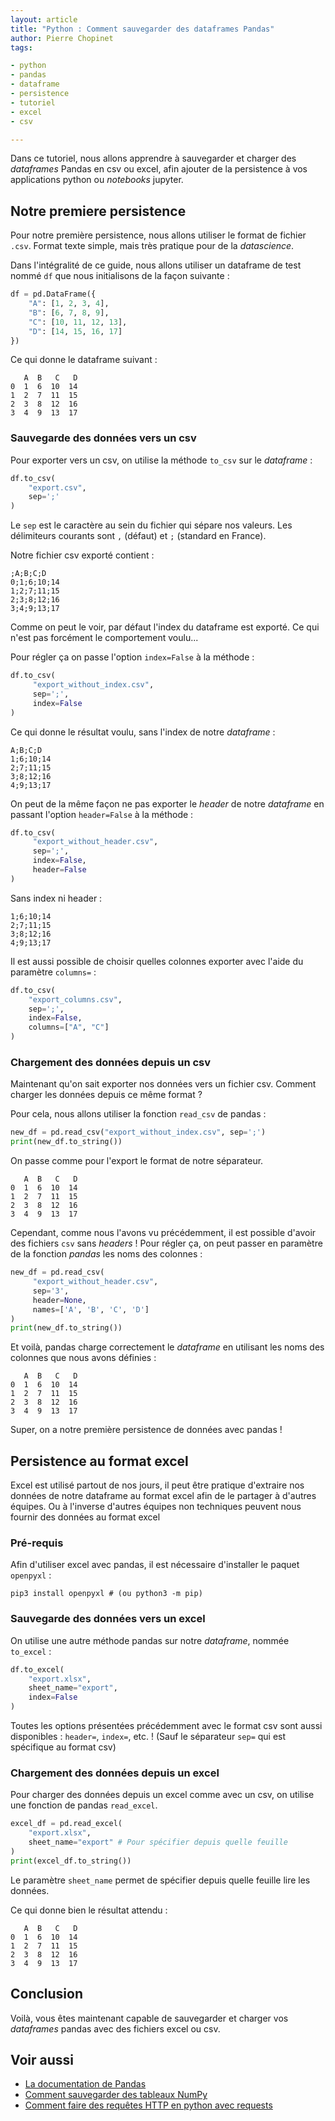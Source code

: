 ```yaml
---
layout: article
title: "Python : Comment sauvegarder des dataframes Pandas"
author: Pierre Chopinet
tags:

- python
- pandas
- dataframe
- persistence
- tutoriel
- excel
- csv

---
```


Dans ce tutoriel, nous allons apprendre à sauvegarder et charger des _dataframes_ Pandas en csv ou excel, afin
ajouter de la persistence à vos applications python ou _notebooks_ jupyter. <!--more-->

## Notre premiere persistence

Pour notre première persistence, nous allons utiliser le format de fichier `.csv`. Format texte simple, mais très
pratique pour de la _datascience_.

Dans l'intégralité de ce guide, nous allons utiliser un dataframe de test nommé `df` que nous initialisons de la façon
suivante :

```python
df = pd.DataFrame({
    "A": [1, 2, 3, 4],
    "B": [6, 7, 8, 9],
    "C": [10, 11, 12, 13],
    "D": [14, 15, 16, 17]
})
```

Ce qui donne le dataframe suivant :

```
   A  B   C   D
0  1  6  10  14
1  2  7  11  15
2  3  8  12  16
3  4  9  13  17
```

### Sauvegarde des données vers un csv

Pour exporter vers un csv, on utilise la méthode `to_csv` sur le _dataframe_ :

```python
df.to_csv(
    "export.csv", 
    sep=';'
)
```

Le `sep` est le caractère au sein du fichier qui sépare nos valeurs. Les
délimiteurs courants sont `,` (défaut) et `;` (standard en France).

Notre fichier csv exporté contient :

```
;A;B;C;D
0;1;6;10;14
1;2;7;11;15
2;3;8;12;16
3;4;9;13;17
```

Comme on peut le voir, par défaut l'index du dataframe est exporté. Ce qui n'est pas forcément le comportement voulu...

Pour régler ça on passe l'option `index=False` à la méthode :

```python
df.to_csv(
     "export_without_index.csv",
     sep=';',
     index=False
)
```

Ce qui donne le résultat voulu, sans l'index de notre _dataframe_ :

```
A;B;C;D
1;6;10;14
2;7;11;15
3;8;12;16
4;9;13;17
```

On peut de la même façon ne pas exporter le _header_ de notre _dataframe_ en passant l'option `header=False` à la
méthode :

```python
df.to_csv(
     "export_without_header.csv",
     sep=';', 
     index=False,
     header=False
)
```

Sans index ni header :

```
1;6;10;14
2;7;11;15
3;8;12;16
4;9;13;17
```

Il est aussi possible de choisir quelles colonnes exporter avec l'aide du paramètre `columns=` :

```python
df.to_csv(
    "export_columns.csv",
    sep=';',
    index=False,
    columns=["A", "C"]
)
```

### Chargement des données depuis un csv

Maintenant qu'on sait exporter nos données vers un fichier csv.
Comment charger les données depuis ce même format ?

Pour cela, nous allons utiliser la fonction `read_csv` de pandas :

```python
new_df = pd.read_csv("export_without_index.csv", sep=';')
print(new_df.to_string())
```
On passe comme pour l'export le format de notre séparateur.

```
   A  B   C   D
0  1  6  10  14
1  2  7  11  15
2  3  8  12  16
3  4  9  13  17
```

Cependant, comme nous l'avons vu précédemment, il est possible d'avoir des fichiers `csv` sans _headers_ !
Pour régler ça, on peut passer en paramètre de la fonction _pandas_ les noms des colonnes :

```python
new_df = pd.read_csv(
     "export_without_header.csv",
     sep='3',
     header=None,
     names=['A', 'B', 'C', 'D']
)
print(new_df.to_string())
```

Et voilà, pandas charge correctement le _dataframe_ en utilisant les noms des colonnes que nous avons définies :

```
   A  B   C   D
0  1  6  10  14
1  2  7  11  15
2  3  8  12  16
3  4  9  13  17
```

Super, on a notre première persistence de données avec pandas !

## Persistence au format excel

Excel est utilisé partout de nos jours, il peut être pratique d'extraire nos données de notre dataframe au format excel
afin de le partager à d'autres équipes.
Ou à l'inverse d'autres équipes non techniques peuvent nous fournir des données au format excel

### Pré-requis

Afin d'utiliser excel avec pandas, il est nécessaire d'installer le paquet `openpyxl` :

```shell
pip3 install openpyxl # (ou python3 -m pip)
```

### Sauvegarde des données vers un excel

On utilise une autre méthode pandas sur notre _dataframe_, nommée `to_excel` :

```python
df.to_excel(
    "export.xlsx",
    sheet_name="export",
    index=False
)
```

Toutes les options présentées précédemment avec le format csv sont aussi disponibles : `header=`, `index=`, etc. ! 
(Sauf le séparateur `sep=` qui est spécifique au format csv)

### Chargement des données depuis un excel

Pour charger des données depuis un excel comme avec un csv, on utilise une fonction de pandas `read_excel`.

```python
excel_df = pd.read_excel(
    "export.xlsx",
    sheet_name="export" # Pour spécifier depuis quelle feuille
)
print(excel_df.to_string())
```

Le paramètre `sheet_name` permet de spécifier depuis quelle feuille lire les données.

Ce qui donne bien le résultat attendu :

```
   A  B   C   D
0  1  6  10  14
1  2  7  11  15
2  3  8  12  16
3  4  9  13  17
```

## Conclusion

Voilà, vous êtes maintenant capable de sauvegarder et charger vos _dataframes_ pandas avec des fichiers excel ou csv.

## Voir aussi

- [La documentation de Pandas](https://pandas.pydata.org/docs/)
- [Comment sauvegarder des tableaux NumPy](https://blog.jaaj.dev/2022/01/25/Comment-sauvegarder-un-tableau-numpy.html)
- [Comment faire des requêtes HTTP en python avec requests](https://blog.jaaj.dev/2020/05/22/Comment-faire-des-requetes-http-en-python-avec-requests.html)
